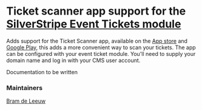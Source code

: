 # Ticket scanner app support for the [SilverStripe Event Tickets module](https://github.com/TheBnl/event-tickets)

Adds support for the Ticket Scanner app, available on the [App store](https://itunes.apple.com/nl/app/xd-ticket-scanner/id1250791189) and [Google Play](https://play.google.com/store/apps/details?id=nl.xd.ticketscanner), this adds a more convenient way to scan your tickets.
The app can be configured with your event ticket module. You'll need to supply your domain name and log in with your CMS user account.

Documentation to be written

### Maintainers

[Bram de Leeuw](http://www.twitter.com/bramdeleeuw)
